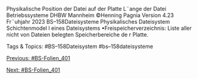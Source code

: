 Physikalische Position der Datei auf der Platte
L¨ange der Datei
Betriebssysteme DHBW Mannheim ©Henning Pagnia Version 4.23 Fr¨uhjahr 2023 BS–158Dateisysteme Physikalisches Dateisystem Schichtenmodel l eines Dateisystems
•Freispeicherverzeichnis:
Liste aller nicht von Dateien belegten Speicherbereiche de r Platte.

   Tags & Topics:
   #BS–158Dateisystem
   #bs–158dateisysteme

[Previous: #BS-Folien_401](BS-Folien_401.md)

[Next: #BS-Folien_401](BS-Folien_401.md)